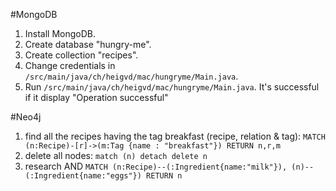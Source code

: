 #MongoDB
1) Install MongoDB.
2) Create database "hungry-me".
3) Create collection "recipes".
4) Change credentials in ```/src/main/java/ch/heigvd/mac/hungryme/Main.java```.
5) Run ```/src/main/java/ch/heigvd/mac/hungryme/Main.java```. It's successful if it display "Operation successful"

#Neo4j
1) find all the recipes having the tag breakfast (recipe, relation & tag): ```MATCH (n:Recipe)-[r]->(m:Tag {name : "breakfast"}) RETURN n,r,m```
2) delete all nodes: ```match (n) detach delete n```
3) research AND ```MATCH (n:Recipe)--(:Ingredient{name:"milk"}),
                   (n)--(:Ingredient{name:"eggs"})
                   RETURN n```
       